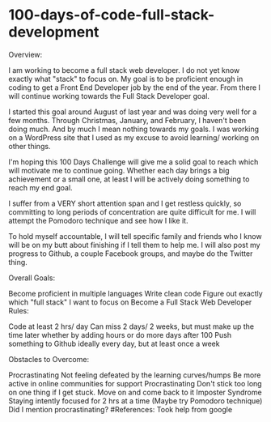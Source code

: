 # 100-days-of-code-full-stack-development
Overview:

I am working to become a full stack web developer. I do not yet know exactly what "stack" to focus on. My goal is to be proficient enough in coding to get a Front End Developer job by the end of the year. From there I will continue working towards the Full Stack Developer goal.

I started this goal around August of last year and was doing very well for a few months. Through Christmas, January, and February, I haven't been doing much. And by much I mean nothing towards my goals. I was working on a WordPress site that I used as my excuse to avoid learning/ working on other things.

I'm hoping this 100 Days Challenge will give me a solid goal to reach which will motivate me to continue going. Whether each day brings a big achievement or a small one, at least I will be actively doing something to reach my end goal.

I suffer from a VERY short attention span and I get restless quickly, so committing to long periods of concentration are quite difficult for me. I will attempt the Pomodoro technique and see how I like it.



To hold myself accountable, I will tell specific family and friends who I know will be on my butt about finishing if I tell them to help me. I will also post my progress to Github, a couple Facebook groups, and maybe do the Twitter thing.

Overall Goals:

Become proficient in multiple languages
Write clean code
Figure out exactly which "full stack" I want to focus on
Become a Full Stack Web Developer
Rules:



Code at least 2 hrs/ day
Can miss 2 days/ 2 weeks, but must make up the time later whether by adding hours or do more days after 100
Push something to Github ideally every day, but at least once a week

Obstacles to Overcome:

Procrastinating
Not feeling defeated by the learning curves/humps
Be more active in online communities for support
Procrastinating
Don't stick too long on one thing if I get stuck. Move on and come back to it
Imposter Syndrome
Staying intently focused for 2 hrs at a time (Maybe try Pomodoro technique)
Did I mention procrastinating?
#References:
<a>Took help from google</a>
